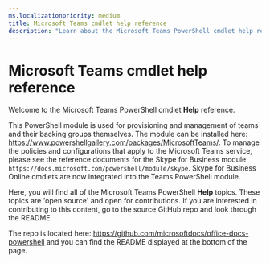 ```yaml
---
ms.localizationpriority: medium
title: Microsoft Teams cmdlet help reference
description: "Learn about the Microsoft Teams PowerShell cmdlet help reference."
---
```


# Microsoft Teams cmdlet help reference

Welcome to the Microsoft Teams PowerShell cmdlet **Help** reference.

This PowerShell module is used for provisioning and management of teams and their backing groups themselves. The module can be installed here: <https://www.powershellgallery.com/packages/MicrosoftTeams/>. To manage the policies and configurations that apply to the Microsoft Teams service, please see the reference documents for the Skype for Business module: `https://docs.microsoft.com/powershell/module/skype`. Skype for Business Online cmdlets are now integrated into the Teams PowerShell module.

Here, you will find all of the Microsoft Teams PowerShell **Help** topics. These topics are 'open source' and open for contributions. If you are interested in contributing to this content, go to the source GitHub repo and look through the README.

The repo is located here: <https://github.com/microsoftdocs/office-docs-powershell> and you can find the README displayed at the bottom of the page.
